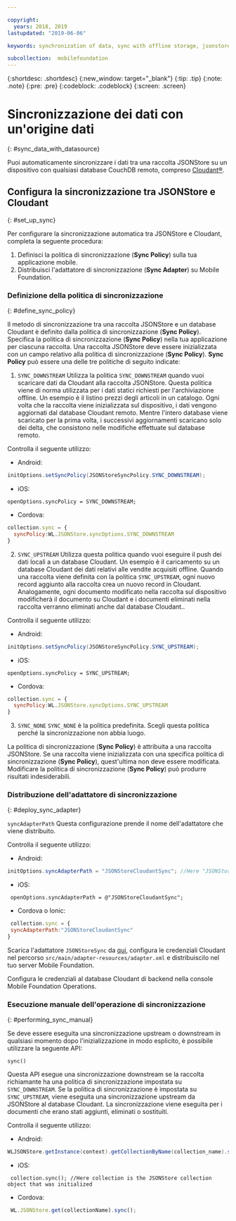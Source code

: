```yaml
---

copyright:
  years: 2018, 2019
lastupdated: "2019-06-06"

keywords: synchronization of data, sync with offline storage, jsonstore sync

subcollection:  mobilefoundation
---
```


{:shortdesc: .shortdesc}
{:new_window: target="_blank"}
{:tip: .tip}
{:note: .note}
{:pre: .pre}
{:codeblock: .codeblock}
{:screen: .screen}

# Sincronizzazione dei dati con un'origine dati
{: #sync_data_with_datasource}

Puoi automaticamente sincronizzare i dati tra una raccolta JSONStore su un dispositivo con qualsiasi database CouchDB remoto, compreso [Cloudant®](https://www.ibm.com/in-en/marketplace/database-management).

## Configura la sincronizzazione tra JSONStore e Cloudant
{: #set_up_sync}

Per configurare la sincronizzazione automatica tra JSONStore e Cloudant, completa la seguente procedura:

1. Definisci la politica di sincronizzazione (**Sync Policy**) sulla tua applicazione mobile.
2. Distribuisci l'adattatore di sincronizzazione (**Sync Adapter**) su Mobile Foundation.

### Definizione della politica di sincronizzazione
{: #define_sync_policy}

Il metodo di sincronizzazione tra una raccolta JSONStore e un database Cloudant è definito dalla politica di sincronizzazione (**Sync Policy**). Specifica la politica di sincronizzazione (**Sync Policy**) nella tua applicazione per ciascuna raccolta.
Una raccolta JSONStore deve essere inizializzata con un campo relativo alla politica di sincronizzazione (**Sync Policy**). **Sync Policy** può essere una delle tre politiche di seguito indicate:

1. `SYNC_DOWNSTREAM`
  Utilizza la politica `SYNC_DOWNSTREAM` quando vuoi scaricare dati da Cloudant alla raccolta JSONStore. Questa politica viene di norma utilizzata per i dati statici richiesti per l'archiviazione offline. Un esempio è il listino prezzi degli articoli in un catalogo. Ogni volta che la raccolta viene inizializzata sul dispositivo, i dati vengono aggiornati dal database Cloudant remoto. Mentre l'intero database viene scaricato per la prima volta, i successivi aggiornamenti scaricano solo dei delta, che consistono nelle modifiche effettuate sul database remoto.
  
Controlla il seguente utilizzo:

   * Android:
  
   ```java
   initOptions.setSyncPolicy(JSONStoreSyncPolicy.SYNC_DOWNSTREAM);
   ```

   * iOS: 
  
   ```objc
   openOptions.syncPolicy = SYNC_DOWNSTREAM;
   ```

   * Cordova: 
  
   ```javascript
   collection.sync = {
     syncPolicy:WL.JSONStore.syncOptions.SYNC_DOWNSTREAM
  }
   ```

2. `SYNC_UPSTREAM`
  Utilizza questa politica quando vuoi eseguire il push dei dati locali a un database Cloudant. Un esempio è il caricamento su un database Cloudant dei dati relativi alle vendite acquisiti offline. Quando una raccolta viene definita con la politica `SYNC_UPSTREAM`, ogni nuovo record aggiunto alla raccolta crea un nuovo record in Cloudant. Analogamente, ogni documento modificato nella raccolta sul dispositivo modificherà il documento su Cloudant e i documenti eliminati nella raccolta verranno eliminati anche dal database Cloudant..

Controlla il seguente utilizzo:

   * Android:
   ```java
   initOptions.setSyncPolicy(JSONStoreSyncPolicy.SYNC_UPSTREAM);
   ```

   * iOS:
   ```objc
   openOptions.syncPolicy = SYNC_UPSTREAM;
   ```

   * Cordova:
   ```javascript
   collection.sync = {
     syncPolicy:WL.JSONStore.syncOptions.SYNC_UPSTREAM
  }
   ```

3. `SYNC_NONE`
  `SYNC_NONE` è la politica predefinita. Scegli questa politica perché la sincronizzazione non abbia luogo.

La politica di sincronizzazione (**Sync Policy**) è attribuita a una raccolta JSONStore. Se una raccolta viene inizializzata con una specifica politica di sincronizzazione (**Sync Policy**), quest'ultima non deve essere modificata. Modificare la politica di sincronizzazione (**Sync Policy**) può produrre risultati indesiderabili.

### Distribuzione dell'adattatore di sincronizzazione
{: #deploy_sync_adapter}

`syncAdapterPath`
Questa configurazione prende il nome dell'adattatore che viene distribuito.

Controlla il seguente utilizzo:

   * Android:
   ```java
   initOptions.syncAdapterPath = "JSONStoreCloudantSync"; //Here "JSONStoreCloudantSync" is the name of the adapter.
   ```

   * iOS:
   ```objc
    openOptions.syncAdapterPath = @"JSONStoreCloudantSync";
   ```

   * Cordova o Ionic:
   ```javascript
    collection.sync = {
    syncAdapterPath:"JSONStoreCloudantSync"
  }
   ```

Scarica l'adattatore `JSONStoreSync` da [qui](https://github.com/MobileFirst-Platform-Developer-Center/JSONStoreCloudantSync/), configura le credenziali Cloudant nel percorso `src/main/adapter-resources/adapter.xml` e distribuiscilo nel tuo server Mobile Foundation.

Configura le credenziali al database Cloudant di backend nella console Mobile Foundation Operations.

### Esecuzione manuale dell'operazione di sincronizzazione
{: #performing_sync_manual}

Se deve essere eseguita una sincronizzazione upstream o downstream in qualsiasi momento dopo l'inizializzazione in modo esplicito, è possibile utilizzare la seguente API:

`sync()`

Questa API esegue una sincronizzazione downstream se la raccolta richiamante ha una politica di sincronizzazione impostata su `SYNC_DOWNSTREAM`. Se la politica di sincronizzazione è impostata su `SYNC_UPSTREAM`, viene eseguita una sincronizzazione upstream da JSONStore al database Cloudant. La sincronizzazione viene eseguita per i documenti che erano stati aggiunti, eliminati o sostituiti.

Controlla il seguente utilizzo: 

  * Android:
 ```java
 WLJSONStore.getInstance(context).getCollectionByName(collection_name).sync();
 ```

  * iOS:
 ```objc
  collection.sync(); //Here collection is the JSONStore collection object that was initialized
 ```

  * Cordova:
 ```javascript
  WL.JSONStore.get(collectionName).sync();
 ```
